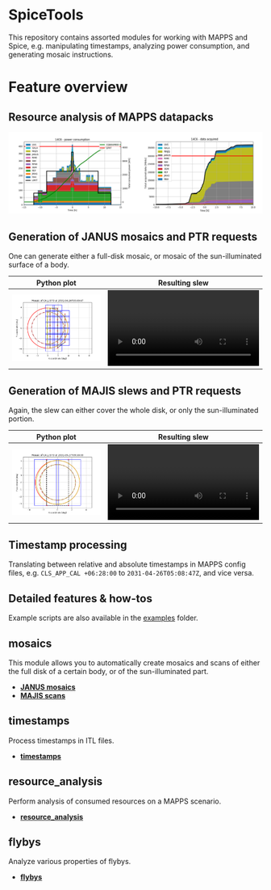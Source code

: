 # SpiceTools
This repository contains assorted modules for working with MAPPS and
Spice, e.g. manipulating timestamps, analyzing power consumption,
and generating mosaic instructions.

# Feature overview

## Resource analysis of MAPPS datapacks

![](doc/img/power_data_graph.png)

## Generation of JANUS mosaics and PTR requests

One can generate either a full-disk mosaic, or mosaic of the sun-illuminated
surface of a body.

| Python plot | Resulting slew |
| :--------: | :--------: |
| <img src="doc/img/mosaic_14C6_sunside_JANUS.png" width="450"> | ![](doc/img/video_14C6_sunside_JANUS.mp4) |



## Generation of MAJIS slews and PTR requests
Again, the slew can either cover the whole disk, or only the sun-illuminated portion.

| Python plot | Resulting slew |
| :--------: | :--------: |
| <img src="doc/img/scan_22C11_full_MAJIS.png" width="450"> | ![](doc/img/video_22C11_full_MAJIS.mp4) |



## Timestamp processing
Translating between relative and absolute timestamps in MAPPS config files, e.g.
`CLS_APP_CAL +06:28:00` to `2031-04-26T05:08:47Z`, and vice versa.

## Detailed features & how-tos

Example scripts are also available in the [examples](examples/) folder.

## mosaics
This module allows you to automatically create mosaics and scans of either the full
disk of a certain body, or of the sun-illuminated part.

 - **[JANUS mosaics](doc/JANUS_mosaics.md)**
 - **[MAJIS scans](doc/MAJIS_scans.md)**


## timestamps
Process timestamps in ITL files.

 - **[timestamps](doc/timestamps.md)**


## resource_analysis
Perform analysis of consumed resources on a MAPPS scenario.

 - **[resource_analysis](doc/resource_analysis.md)**

## flybys
Analyze various properties of flybys.

 - **[flybys](doc/flybys.md)**
